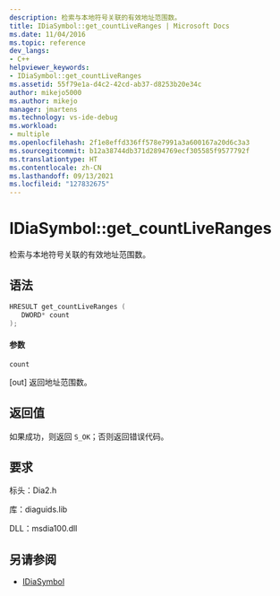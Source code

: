 ```yaml
---
description: 检索与本地符号关联的有效地址范围数。
title: IDiaSymbol::get_countLiveRanges | Microsoft Docs
ms.date: 11/04/2016
ms.topic: reference
dev_langs:
- C++
helpviewer_keywords:
- IDiaSymbol::get_countLiveRanges
ms.assetid: 55f79e1a-d4c2-42cd-ab37-d8253b20e34c
author: mikejo5000
ms.author: mikejo
manager: jmartens
ms.technology: vs-ide-debug
ms.workload:
- multiple
ms.openlocfilehash: 2f1e8effd336ff578e7991a3a600167a20d6c3a3
ms.sourcegitcommit: b12a38744db371d2894769ecf305585f9577792f
ms.translationtype: HT
ms.contentlocale: zh-CN
ms.lasthandoff: 09/13/2021
ms.locfileid: "127832675"
---
```

# <a name="idiasymbolget_countliveranges"></a>IDiaSymbol::get_countLiveRanges
检索与本地符号关联的有效地址范围数。

## <a name="syntax"></a>语法

```C++
HRESULT get_countLiveRanges ( 
   DWORD* count
);
```

#### <a name="parameters"></a>参数
 `count`

[out] 返回地址范围数。

## <a name="return-value"></a>返回值
 如果成功，则返回 `S_OK`；否则返回错误代码。

## <a name="requirements"></a>要求
 标头：Dia2.h

 库：diaguids.lib

 DLL：msdia100.dll

## <a name="see-also"></a>另请参阅
- [IDiaSymbol](../../debugger/debug-interface-access/idiasymbol.md)
